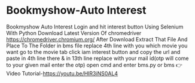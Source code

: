 # Bookmyshow-Auto Interest
Bookmyshow  Auto Interest Login and hit interest button Using Selenium With Python 
Download Latest Version Of chromedriver https://chromedriver.chromium.org/ After Download Extract That File And Place To The Folder
in bms file replace 4th line with you which movie you want go to the movie tab click iam interest button and copy the url and paste in 4th line  there & in 13th line replace with your mail id(otp will come to your given mail enter the otp)
open cmd and enter bms.py or bms
👉Video Tutorial-https://youtu.be/HIR3iNS0AL4
